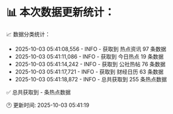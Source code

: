 📊 本次数据更新统计：
==========================

📈 数据分类统计：
- 2025-10-03 05:41:08,556 - INFO - 获取到 热点资讯 97 条数据
- 2025-10-03 05:41:11,086 - INFO - 获取到 今日热点 19 条数据
- 2025-10-03 05:41:14,242 - INFO - 获取到 公社热帖 76 条数据
- 2025-10-03 05:41:17,721 - INFO - 获取到 财经日历 63 条数据
- 2025-10-03 05:41:18,872 - INFO - 总共获取到 255 条热点数据

✅ 总共获取到 - 条热点数据

🕐 更新时间: 2025-10-03 05:41:19
